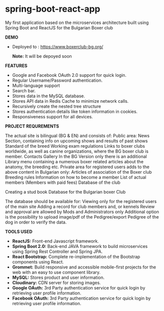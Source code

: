 # spring-boot-react-app

My first application based on the microservices architecture built using Spring Boot and ReactJS for the Bulgarian Boxer club

**DEMO**

- Deployed to :
  https://www.boxerclub-bg.org/

  **Note:** It will be depoyed soon

**FEATURES**

- Google and Facebook OAuth 2.0 support for quick login.
- Regular Username/Password authentication.
- Multi-language support
- Search bar.
- Stores data in the MySQL database.
- Stores API data in Redis Cache to minimize network calls.
- Recursively create the nested tree structure
- Stores authentication details like token information in cookies.
- Responsiveness support for all devices.

**PROJECT REQUREMENTS**

The actual site is bilingual (BG & EN) and consists of:
Public area:
News Section, containing info on upcoming shows and results of past shows
Standard of the breed
Working exam regulations
Links to boxer clubs worldwide, as well as canine organizations, where the BG boxer club is member.
Contacts
Gallery
In the BG Version only there is an additional Library menu containing a numerous boxer related articles about the anatomy, the breeding etc.
Private area for registered users adds to the above content in Bulgarian only:
Articles of association of the Boxer club
Breeding rules
Information on how to become a member
List of actual members (Members with paid fees)
Database of the club

Creating a stud book Database for the Bulgarian boxer Club

The database should be available for:
Viewing only for the registered users of the main site
Adding a record for club members and, or kennels
Review and approval are allowed by Mods and Administrators only
Additional option is the possibility to upload image/pdf of the Pedigree/export Pedigree of the dog in order to verify the data.

**TOOLS USED**

- **ReactJS:** Front-end Javascript framework.
- **Spring Boot 2.0:** Back-end JAVA framework to build microservices using Spring
  Rest Controller and Spring JPA.
- **React Bootstrap:** Complete re-implementation of the Bootstrap components using React.
- **Grommet:** Build responsive and accessible mobile-first projects for the web with an easy to use component library.
- **MySQL:** Stores product and user information.
- **Cloudinary:** CDN server for storing images.
- **Google OAuth:** 3rd Party authentication service for quick login by retrieving user profile information.
- **Facebook OAuth:** 3rd Party authentication service for quick login by retrieving user profile information.
